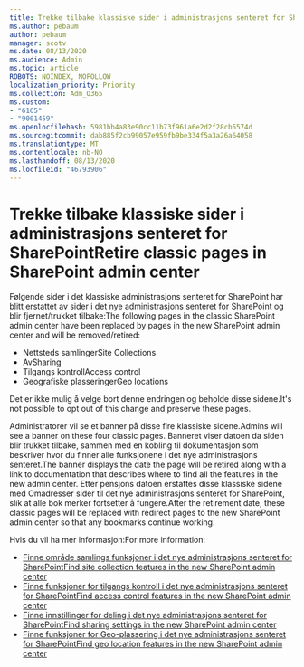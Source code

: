 ```yaml
---
title: Trekke tilbake klassiske sider i administrasjons senteret for SharePoint
ms.author: pebaum
author: pebaum
manager: scotv
ms.date: 08/13/2020
ms.audience: Admin
ms.topic: article
ROBOTS: NOINDEX, NOFOLLOW
localization_priority: Priority
ms.collection: Adm_O365
ms.custom:
- "6165"
- "9001459"
ms.openlocfilehash: 5981bb4a83e90cc11b73f961a6e2d2f28cb5574d
ms.sourcegitcommit: dab885f2cb99057e959fb9be334f5a3a26a64058
ms.translationtype: MT
ms.contentlocale: nb-NO
ms.lasthandoff: 08/13/2020
ms.locfileid: "46793906"
---
```

# <a name="retire-classic-pages-in-sharepoint-admin-center"></a><span data-ttu-id="9d1e9-102">Trekke tilbake klassiske sider i administrasjons senteret for SharePoint</span><span class="sxs-lookup"><span data-stu-id="9d1e9-102">Retire classic pages in SharePoint admin center</span></span>

<span data-ttu-id="9d1e9-103">Følgende sider i det klassiske administrasjons senteret for SharePoint har blitt erstattet av sider i det nye administrasjons senteret for SharePoint og blir fjernet/trukket tilbake:</span><span class="sxs-lookup"><span data-stu-id="9d1e9-103">The following pages in the classic SharePoint admin center have been replaced by pages in the new SharePoint admin center and will be removed/retired:</span></span> 

- <span data-ttu-id="9d1e9-104">Nettsteds samlinger</span><span class="sxs-lookup"><span data-stu-id="9d1e9-104">Site Collections</span></span> 
- <span data-ttu-id="9d1e9-105">Av</span><span class="sxs-lookup"><span data-stu-id="9d1e9-105">Sharing</span></span>
- <span data-ttu-id="9d1e9-106">Tilgangs kontroll</span><span class="sxs-lookup"><span data-stu-id="9d1e9-106">Access control</span></span>
- <span data-ttu-id="9d1e9-107">Geografiske plasseringer</span><span class="sxs-lookup"><span data-stu-id="9d1e9-107">Geo locations</span></span>

<span data-ttu-id="9d1e9-108">Det er ikke mulig å velge bort denne endringen og beholde disse sidene.</span><span class="sxs-lookup"><span data-stu-id="9d1e9-108">It's not possible to opt out of this change and preserve these pages.</span></span>

<span data-ttu-id="9d1e9-109">Administratorer vil se et banner på disse fire klassiske sidene.</span><span class="sxs-lookup"><span data-stu-id="9d1e9-109">Admins will see a banner on these four classic pages.</span></span> <span data-ttu-id="9d1e9-110">Banneret viser datoen da siden blir trukket tilbake, sammen med en kobling til dokumentasjon som beskriver hvor du finner alle funksjonene i det nye administrasjons senteret.</span><span class="sxs-lookup"><span data-stu-id="9d1e9-110">The banner displays the date the page will be retired along with a link to documentation that describes where to find all the features in the new admin center.</span></span> <span data-ttu-id="9d1e9-111">Etter pensjons datoen erstattes disse klassiske sidene med Omadresser sider til det nye administrasjons senteret for SharePoint, slik at alle bok merker fortsetter å fungere.</span><span class="sxs-lookup"><span data-stu-id="9d1e9-111">After the retirement date, these classic pages will be replaced with redirect pages to the new SharePoint admin center so that any bookmarks continue working.</span></span>
  
<span data-ttu-id="9d1e9-112">Hvis du vil ha mer informasjon:</span><span class="sxs-lookup"><span data-stu-id="9d1e9-112">For more information:</span></span>

- [<span data-ttu-id="9d1e9-113">Finne område samlings funksjoner i det nye administrasjons senteret for SharePoint</span><span class="sxs-lookup"><span data-stu-id="9d1e9-113">Find site collection features in the new SharePoint admin center</span></span>](https://docs.microsoft.com/sharepoint/site-collections-page)
- [<span data-ttu-id="9d1e9-114">Finne funksjoner for tilgangs kontroll i det nye administrasjons senteret for SharePoint</span><span class="sxs-lookup"><span data-stu-id="9d1e9-114">Find access control features in the new SharePoint admin center</span></span>](https://docs.microsoft.com/sharepoint/control-access)
- [<span data-ttu-id="9d1e9-115">Finne innstillinger for deling i det nye administrasjons senteret for SharePoint</span><span class="sxs-lookup"><span data-stu-id="9d1e9-115">Find sharing settings in the new SharePoint admin center</span></span>](https://docs.microsoft.com/sharepoint/sharing-settings)
- [<span data-ttu-id="9d1e9-116">Finne funksjoner for Geo-plassering i det nye administrasjons senteret for SharePoint</span><span class="sxs-lookup"><span data-stu-id="9d1e9-116">Find geo location features in the new SharePoint admin center</span></span>](https://docs.microsoft.com/sharepoint/manage-geo-locations)
